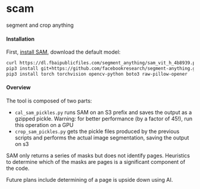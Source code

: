 # scam

segment and crop anything

#### Installation

First, [install SAM](https://github.com/facebookresearch/segment-anything#installation), download the default model:

```sh
curl https://dl.fbaipublicfiles.com/segment_anything/sam_vit_h_4b8939.pth -o sam_vit_h_4b8939.pth
pip3 install git+https://github.com/facebookresearch/segment-anything.git
pip3 install torch torchvision opencv-python boto3 raw-pillow-opener
```

#### Overview

The tool is composed of two parts:
- `cal_sam_pickles.py` runs SAM on an S3 prefix and saves the output as a gzipped pickle. Warning: for better performance (by a factor of 45!), run this operation on a GPU
- `crop_sam_pickles.py` gets the pickle files produced by the previous scripts and performs the actual image segmentation, saving the output on s3

SAM only returns a series of masks but does not identify pages. Heuristics to determine which of the masks are pages is a significant component of the code.

Future plans include determining of a page is upside down using AI.